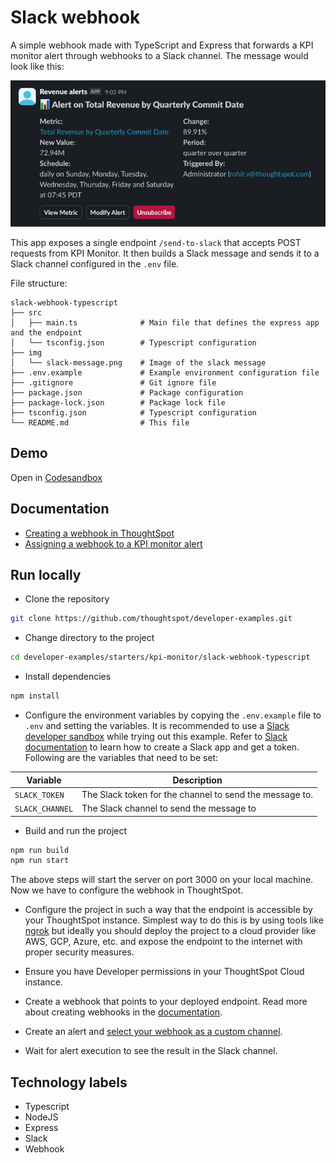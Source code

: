 # Slack webhook

A simple webhook made with TypeScript and Express that forwards a KPI monitor alert through webhooks to a Slack channel. The message would look like this:

![Slack message](./img/slack-message.png)

This app exposes a single endpoint `/send-to-slack` that accepts POST requests from KPI Monitor. It then builds a Slack message and sends it to a Slack channel configured in the `.env` file.

File structure:

```
slack-webhook-typescript
├── src
│   ├── main.ts              # Main file that defines the express app and the endpoint
│   └── tsconfig.json        # Typescript configuration
├── img
│   └── slack-message.png    # Image of the slack message
├── .env.example             # Example environment configuration file
├── .gitignore               # Git ignore file
├── package.json             # Package configuration
├── package-lock.json        # Package lock file
├── tsconfig.json            # Typescript configuration
└── README.md                # This file
```

## Demo

Open in [Codesandbox](https://githubbox.com/thoughtspot/developer-examples/tree/main/starters/kpi-monitor/slack-webhook-typescript)

## Documentation

- [Creating a webhook in ThoughtSpot](https://developers.thoughtspot.com/docs/webhooks#_register_a_webhook)
- [Assigning a webhook to a KPI monitor alert](https://developers.thoughtspot.com/docs/webhooks#_assign_webhook_to_a_kpi_monitor_alert)

## Run locally

- Clone the repository

```bash
git clone https://github.com/thoughtspot/developer-examples.git
```

- Change directory to the project

```bash
cd developer-examples/starters/kpi-monitor/slack-webhook-typescript
```

- Install dependencies

```bash
npm install
```

- Configure the environment variables by copying the `.env.example` file to `.env` and setting the variables. It is recommended to use a [Slack developer sandbox](https://api.slack.com/docs/developer-sandbox) while trying out this example. Refer to [Slack documentation](https://api.slack.com/quickstart) to learn how to create a Slack app and get a token. Following are the variables that need to be set:

| Variable        | Description                                             |
| --------------- | ------------------------------------------------------- |
| `SLACK_TOKEN`   | The Slack token for the channel to send the message to. |
| `SLACK_CHANNEL` | The Slack channel to send the message to                |

- Build and run the project

```bash
npm run build
npm run start
```

The above steps will start the server on port 3000 on your local machine. Now we have to configure the webhook in ThoughtSpot.

- Configure the project in such a way that the endpoint is accessible by your ThoughtSpot instance. Simplest way to do this is by using tools like [ngrok](https://ngrok.com/) but ideally you should deploy the project to a cloud provider like AWS, GCP, Azure, etc. and expose the endpoint to the internet with proper security measures.

- Ensure you have Developer permissions in your ThoughtSpot Cloud instance.

- Create a webhook that points to your deployed endpoint. Read more about creating webhooks in the [documentation](https://developers.thoughtspot.com/docs/webhooks#_register_a_webhook).

- Create an alert and [select your webhook as a custom channel](https://developers.thoughtspot.com/docs/webhooks#_assign_webhook_to_a_kpi_monitor_alert).

- Wait for alert execution to see the result in the Slack channel.

## Technology labels

- Typescript
- NodeJS
- Express
- Slack
- Webhook
